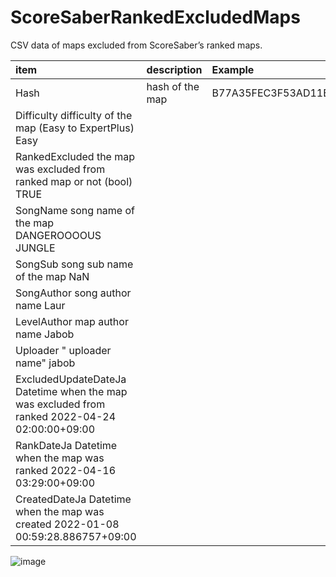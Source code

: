 # ScoreSaberRankedExcludedMaps
CSV data of maps excluded from ScoreSaber’s ranked maps.

| item | description | Example
| :--- | :--- | :--- |
| Hash | hash of the map | B77A35FEC3F53AD11E154B67DDD9CD933D37057A | 
| Difficulty	difficulty of the map (Easy to ExpertPlus)	Easy
| RankedExcluded	the map was excluded from ranked map or not (bool)	TRUE
| SongName	song name of the map	DANGEROOOOUS JUNGLE
| SongSub	song sub name of the map	NaN
| SongAuthor	song author name	Laur
| LevelAuthor	map author name	Jabob
| Uploader	"	uploader name"	jabob
| ExcludedUpdateDateJa	Datetime when the map was excluded from ranked	2022-04-24 02:00:00+09:00
| RankDateJa	Datetime when the map was ranked	2022-04-16 03:29:00+09:00
| CreatedDateJa	Datetime when the map was created	2022-01-08 00:59:28.886757+09:00

![image](https://user-images.githubusercontent.com/98165775/164933775-31c86d8a-d069-4584-a293-1e4def0a7acc.png)
